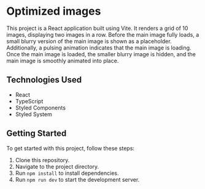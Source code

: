 # Optimized images

This project is a React application built using Vite. It renders a grid of 10 images, displaying two images in a row. Before the main image fully loads, a small blurry version of the main image is shown as a placeholder. Additionally, a pulsing animation indicates that the main image is loading. Once the main image is loaded, the smaller blurry image is hidden, and the main image is smoothly animated into place.

## Technologies Used

- React
- TypeScript
- Styled Components
- Styled System

## Getting Started

To get started with this project, follow these steps:

1. Clone this repository.
2. Navigate to the project directory.
3. Run `npm install` to install dependencies.
4. Run `npm run dev` to start the development server.
